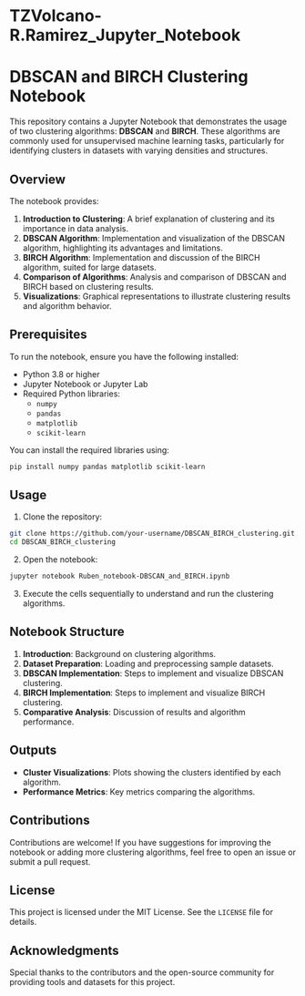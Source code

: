 # TZVolcano-R.Ramirez_Jupyter_Notebook
# DBSCAN and BIRCH Clustering Notebook

This repository contains a Jupyter Notebook that demonstrates the usage of two clustering algorithms: **DBSCAN** and **BIRCH**. These algorithms are commonly used for unsupervised machine learning tasks, particularly for identifying clusters in datasets with varying densities and structures.

## Overview

The notebook provides:

1. **Introduction to Clustering**: A brief explanation of clustering and its importance in data analysis.
2. **DBSCAN Algorithm**: Implementation and visualization of the DBSCAN algorithm, highlighting its advantages and limitations.
3. **BIRCH Algorithm**: Implementation and discussion of the BIRCH algorithm, suited for large datasets.
4. **Comparison of Algorithms**: Analysis and comparison of DBSCAN and BIRCH based on clustering results.
5. **Visualizations**: Graphical representations to illustrate clustering results and algorithm behavior.

## Prerequisites

To run the notebook, ensure you have the following installed:

- Python 3.8 or higher
- Jupyter Notebook or Jupyter Lab
- Required Python libraries:
  - `numpy`
  - `pandas`
  - `matplotlib`
  - `scikit-learn`

You can install the required libraries using:

```bash
pip install numpy pandas matplotlib scikit-learn
```

## Usage

1. Clone the repository:

```bash
git clone https://github.com/your-username/DBSCAN_BIRCH_clustering.git
cd DBSCAN_BIRCH_clustering
```

2. Open the notebook:

```bash
jupyter notebook Ruben_notebook-DBSCAN_and_BIRCH.ipynb
```

3. Execute the cells sequentially to understand and run the clustering algorithms.

## Notebook Structure

1. **Introduction**: Background on clustering algorithms.
2. **Dataset Preparation**: Loading and preprocessing sample datasets.
3. **DBSCAN Implementation**: Steps to implement and visualize DBSCAN clustering.
4. **BIRCH Implementation**: Steps to implement and visualize BIRCH clustering.
5. **Comparative Analysis**: Discussion of results and algorithm performance.

## Outputs

- **Cluster Visualizations**: Plots showing the clusters identified by each algorithm.
- **Performance Metrics**: Key metrics comparing the algorithms.

## Contributions

Contributions are welcome! If you have suggestions for improving the notebook or adding more clustering algorithms, feel free to open an issue or submit a pull request.

## License

This project is licensed under the MIT License. See the `LICENSE` file for details.

## Acknowledgments

Special thanks to the contributors and the open-source community for providing tools and datasets for this project.

